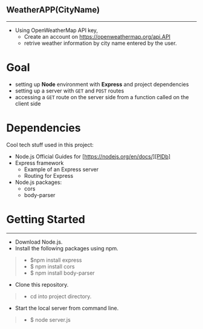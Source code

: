 
 ## WeatherAPP(CityName)
---
- Using OpenWeatherMap API key,
  - Create an account on https://openweathermap.org/api.API  
  - retrive weather information by city name entered by the user. 

 # Goal

- setting up **Node** environment with **Express** and project dependencies
- setting up a server with `GET` and `POST` routes
- accessing a `GET` route on the server side from a function called on the client side

# Dependencies
Cool tech stuff used in this project:

- Node.js
    Official Guides for  [https://nodejs.org/en/docs/][PlDb]
- Express framework
    - Example of an Express server
    - Routing for Express
- Node.js packages:
    - cors
    - body-parser

# Getting Started
---

- Download Node.js.
- Install the following packages using npm.
>- $npm install express
>- $ npm install cors
>- $ npm install body-parser



- Clone this repository.
>- cd into project directory.
- Start the local server from command line.

>- $ node server.js